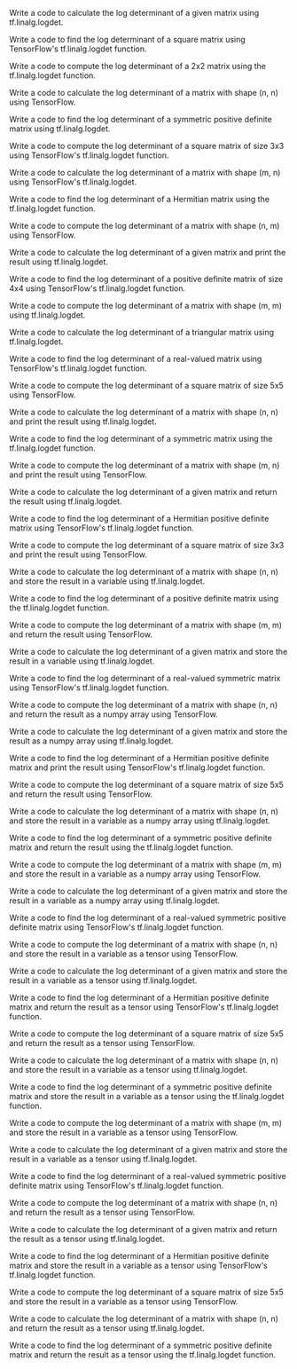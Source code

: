 Write a code to calculate the log determinant of a given matrix using tf.linalg.logdet.

Write a code to find the log determinant of a square matrix using TensorFlow's tf.linalg.logdet function.

Write a code to compute the log determinant of a 2x2 matrix using the tf.linalg.logdet function.

Write a code to calculate the log determinant of a matrix with shape (n, n) using TensorFlow.

Write a code to find the log determinant of a symmetric positive definite matrix using tf.linalg.logdet.

Write a code to compute the log determinant of a square matrix of size 3x3 using TensorFlow's tf.linalg.logdet function.

Write a code to calculate the log determinant of a matrix with shape (m, n) using TensorFlow's tf.linalg.logdet.

Write a code to find the log determinant of a Hermitian matrix using the tf.linalg.logdet function.

Write a code to compute the log determinant of a matrix with shape (n, m) using TensorFlow.

Write a code to calculate the log determinant of a given matrix and print the result using tf.linalg.logdet.

Write a code to find the log determinant of a positive definite matrix of size 4x4 using TensorFlow's tf.linalg.logdet function.

Write a code to compute the log determinant of a matrix with shape (m, m) using tf.linalg.logdet.

Write a code to calculate the log determinant of a triangular matrix using tf.linalg.logdet.

Write a code to find the log determinant of a real-valued matrix using TensorFlow's tf.linalg.logdet function.

Write a code to compute the log determinant of a square matrix of size 5x5 using TensorFlow.

Write a code to calculate the log determinant of a matrix with shape (n, n) and print the result using tf.linalg.logdet.

Write a code to find the log determinant of a symmetric matrix using the tf.linalg.logdet function.

Write a code to compute the log determinant of a matrix with shape (m, n) and print the result using TensorFlow.

Write a code to calculate the log determinant of a given matrix and return the result using tf.linalg.logdet.

Write a code to find the log determinant of a Hermitian positive definite matrix using TensorFlow's tf.linalg.logdet function.

Write a code to compute the log determinant of a square matrix of size 3x3 and print the result using TensorFlow.

Write a code to calculate the log determinant of a matrix with shape (n, n) and store the result in a variable using tf.linalg.logdet.

Write a code to find the log determinant of a positive definite matrix using the tf.linalg.logdet function.

Write a code to compute the log determinant of a matrix with shape (m, m) and return the result using TensorFlow.

Write a code to calculate the log determinant of a given matrix and store the result in a variable using tf.linalg.logdet.

Write a code to find the log determinant of a real-valued symmetric matrix using TensorFlow's tf.linalg.logdet function.

Write a code to compute the log determinant of a matrix with shape (n, n) and return the result as a numpy array using TensorFlow.

Write a code to calculate the log determinant of a given matrix and store the result as a numpy array using tf.linalg.logdet.

Write a code to find the log determinant of a Hermitian positive definite matrix and print the result using TensorFlow's tf.linalg.logdet function.

Write a code to compute the log determinant of a square matrix of size 5x5 and return the result using TensorFlow.

Write a code to calculate the log determinant of a matrix with shape (n, n) and store the result in a variable as a numpy array using tf.linalg.logdet.

Write a code to find the log determinant of a symmetric positive definite matrix and return the result using the tf.linalg.logdet function.

Write a code to compute the log determinant of a matrix with shape (m, m) and store the result in a variable as a numpy array using TensorFlow.

Write a code to calculate the log determinant of a given matrix and store the result in a variable as a numpy array using tf.linalg.logdet.

Write a code to find the log determinant of a real-valued symmetric positive definite matrix using TensorFlow's tf.linalg.logdet function.

Write a code to compute the log determinant of a matrix with shape (n, n) and store the result in a variable as a tensor using TensorFlow.

Write a code to calculate the log determinant of a given matrix and store the result in a variable as a tensor using tf.linalg.logdet.

Write a code to find the log determinant of a Hermitian positive definite matrix and return the result as a tensor using TensorFlow's tf.linalg.logdet function.

Write a code to compute the log determinant of a square matrix of size 5x5 and return the result as a tensor using TensorFlow.

Write a code to calculate the log determinant of a matrix with shape (n, n) and store the result in a variable as a tensor using tf.linalg.logdet.

Write a code to find the log determinant of a symmetric positive definite matrix and store the result in a variable as a tensor using the tf.linalg.logdet function.

Write a code to compute the log determinant of a matrix with shape (m, m) and store the result in a variable as a tensor using TensorFlow.

Write a code to calculate the log determinant of a given matrix and store the result in a variable as a tensor using tf.linalg.logdet.

Write a code to find the log determinant of a real-valued symmetric positive definite matrix using TensorFlow's tf.linalg.logdet function.

Write a code to compute the log determinant of a matrix with shape (n, n) and return the result as a tensor using TensorFlow.

Write a code to calculate the log determinant of a given matrix and return the result as a tensor using tf.linalg.logdet.

Write a code to find the log determinant of a Hermitian positive definite matrix and store the result in a variable as a tensor using TensorFlow's tf.linalg.logdet function.

Write a code to compute the log determinant of a square matrix of size 5x5 and store the result in a variable as a tensor using TensorFlow.

Write a code to calculate the log determinant of a matrix with shape (n, n) and return the result as a tensor using tf.linalg.logdet.

Write a code to find the log determinant of a symmetric positive definite matrix and return the result as a tensor using the tf.linalg.logdet function.